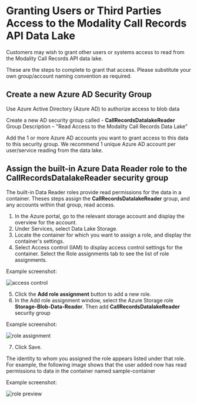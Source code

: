 # Granting Users or Third Parties Access to the Modality Call Records API Data Lake



Customers may wish to grant other users or systems access to read from the Modality Call Records API data lake.

These are the steps to complete to grant that access. Please substitute your own group/account naming convention as required.



## Create a new Azure AD Security Group

Use Azure Active Directory (Azure AD) to authorize access to blob data 

Create a new AD security group called -  **CallRecordsDatalakeReader**
Group Description –  "Read Access to the Modality Call Records Data Lake"

Add the 1 or more Azure AD accounts you want to grant access to this data to this security group. We recommend 1 unique Azure AD account per user/service reading from the data lake.

## Assign the built-in Azure Data Reader role to the CallRecordsDatalakeReader security group

The built-in Data Reader roles provide read permissions for the data in a container. Theses steps assign the **CallRecordsDatalakeReader** group, and any accounts within that group, read access.

1. In the Azure portal, go to the relevant storage account and display the overview for the account.
2. Under Services, select Data Lake Storage.
3. Locate the container for which you want to assign a role, and display the container's settings.
4. Select Access control (IAM) to display access control settings for the container. Select the Role assignments tab to see the list of role assignments.

Example screenshot:

![access control](https://github.com/modalitysystems/modalitysoftware-docs/blob/master/TWAPerformance/IAM/Images/accesscontrol.png)

5. Click the **Add role assignment** button to add a new role.
6. In the Add role assignment window, select the Azure Storage role **Storage-Blob-Data-Reader**. Then add **CallRecordsDatalakeReader** security group

Example screenshot:

![role assignment](https://github.com/modalitysystems/modalitysoftware-docs/blob/master/TWAPerformance/IAM/Images/roleassignment.png)

7. Click Save. 

   

The identity to whom you assigned the role appears listed under that role. For example, the following image shows that the user added now has read permissions to data in the container named sample-container

Example screenshot:

![role preview](https://github.com/modalitysystems/modalitysoftware-docs/blob/master/TWAPerformance/IAM/Images/rolepreview.png)

